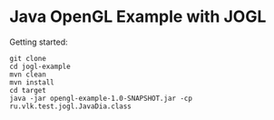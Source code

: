# Java OpenGL Example with JOGL

Getting started:
```
git clone
cd jogl-example
mvn clean
mvn install
cd target
java -jar opengl-example-1.0-SNAPSHOT.jar -cp ru.vlk.test.jogl.JavaDia.class
```

